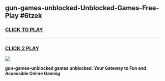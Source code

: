 
## gun-games-unblocked-Unblocked-Games-Free-Play #6tzek
<h3>
<a href="https://us.freeplayer.one?title=gun-games-unblocked&ref=9M">CLICK TO PLAY</a></h3>
<hr>

<h3>
<a href="https://us.freeplayer.one?title=gun-games-unblocked&ref=9M">CLICK 2 PLAY</a>
  
</h3>

<a href="https://us.freeplayer.one?title=gun-games-unblocked&ref=9M"><img src="https://clearcache.store/games.png"></a>


**gun-games-unblocked games unblocked: Your Gateway to Fun and Accessible Online Gaming**
